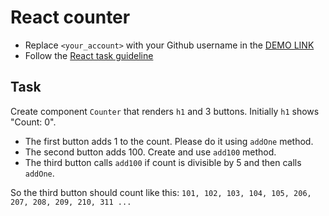 # React counter
- Replace `<your_account>` with your Github username in the [DEMO LINK](https://VinnieJ-2k20.github.io/react_counter/)
- Follow the [React task guideline](https://github.com/mate-academy/react_task-guideline#react-tasks-guideline)

## Task
Create component `Counter` that renders `h1` and 3 buttons. Initially `h1` shows
"Count: 0".
- The first button adds 1 to the count. Please do it using `addOne` method.
- The second button adds 100. Create and use `add100` method.
- The third button calls `add100` if count is divisible by 5 and then calls `addOne`.

So the third button should count like this:
`101, 102, 103, 104, 105, 206, 207, 208, 209, 210, 311 ...`
